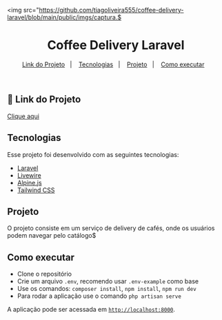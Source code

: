 <img src="https://github.com/tiagoliveira555/coffee-delivery-laravel/blob/main/public/imgs/captura.$

<h1 align="center">Coffee Delivery Laravel</h1>

<p align="center">
  <a href="#-link">Link do Projeto</a>&nbsp;&nbsp;&nbsp;|&nbsp;&nbsp;&nbsp;
  <a href="#-tecnologias">Tecnologias</a>&nbsp;&nbsp;&nbsp;|&nbsp;&nbsp;&nbsp;
  <a href="#-projeto">Projeto</a>&nbsp;&nbsp;&nbsp;|&nbsp;&nbsp;&nbsp;
  <a href="#-como-executar">Como executar</a>&nbsp;&nbsp;&nbsp;
</p>

<br>

## 🔗 Link do Projeto

[Clique aqui](https://coffee-delivery.tiagodeveloper.tech/)

## Tecnologias

Esse projeto foi desenvolvido com as seguintes tecnologias:

- [Laravel](https://laravel.com/)
- [Livewire](https://livewire.laravel.com/)
- [Alpine.js](https://alpinejs.dev/)
- [Tailwind CSS](https://tailwindcss.com/)

## Projeto

O projeto consiste em um serviço de delivery de cafés, onde os usuários podem navegar pelo catálogo$

## Como executar

- Clone o repositório
- Crie um arquivo `.env`, recomendo usar `.env-example` como base
- Use os comandos: `composer install`, `npm install`, `npm run dev`
- Para rodar a aplicação use o comando `php artisan serve`

A aplicação pode ser acessada em [`http://localhost:8000`](http://localhost:8000).

